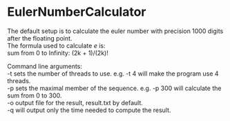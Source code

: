 # EulerNumberCalculator 
The default setup is to calculate the euler number with precision 1000 digits after the floating point.  
The formula used to calculate _e_ is:  
sum from 0 to Infinity: (2k + 1)/(2k)!  
  
Command line arguments:  
-t       sets the number of threads to use. e.g. -t 4 will make the program use 4 threads.  
-p       sets the maximal member of the sequence. e.g. -p 300 will calculate the sum from 0 to 300.  
-o       output file for the result, result.txt by default.  
-q 	 will output only the time needed to compute the result.  
